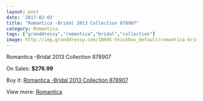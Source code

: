 ```yaml
---
layout: post
date: '2017-02-03'
title: "Romantica -Bridal 2013 Collection 878907"
category: Romantica
tags: ["granddressy","romantica","bridal","collection"]
image: http://img.granddressy.com/10605-thickbox_default/romantica-bridal-2013-collection-878907.jpg
---
```

Romantica -Bridal 2013 Collection 878907

On Sales: **$276.99**
<a href="https://www.granddressy.com/en/romantica/9723-romantica-bridal-2013-collection-878907.html"><amp-img layout="responsive" width="600" height="600" src="//img.granddressy.com/10605-thickbox_default/romantica-bridal-2013-collection-878907.jpg" alt="Romantica -Bridal 2013 Collection 878907 0" /></a>

Buy it: [Romantica -Bridal 2013 Collection 878907](https://www.granddressy.com/en/romantica/9723-romantica-bridal-2013-collection-878907.html "Romantica -Bridal 2013 Collection 878907")

View more: [Romantica](https://www.granddressy.com/en/287-romantica "Romantica")